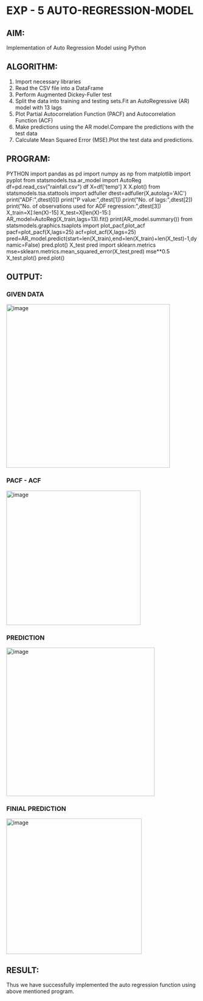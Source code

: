 
# EXP - 5 AUTO-REGRESSION-MODEL

## AIM:

Implementation of Auto Regression Model using Python

## ALGORITHM:

1) Import necessary libraries
2) Read the CSV file into a DataFrame
3) Perform Augmented Dickey-Fuller test
4) Split the data into training and testing sets.Fit an AutoRegressive (AR) model with 13 lags
5) Plot Partial Autocorrelation Function (PACF) and Autocorrelation Function (ACF)
6) Make predictions using the AR model.Compare the predictions with the test data
7) Calculate Mean Squared Error (MSE).Plot the test data and predictions.

## PROGRAM:
PYTHON
import pandas as pd
import numpy as np
from matplotlib import pyplot
from statsmodels.tsa.ar_model import AutoReg
df=pd.read_csv("rainfall.csv")
df
X=df['temp']
X
X.plot()
from statsmodels.tsa.stattools import adfuller
dtest=adfuller(X,autolag='AIC')
print("ADF:",dtest[0])
print("P value:",dtest[1])
print("No. of lags:",dtest[2])
print("No. of observations used for ADF regression:",dtest[3])
X_train=X[:len(X)-15]
X_test=X[len(X)-15:]
AR_model=AutoReg(X_train,lags=13).fit()
print(AR_model.summary())
from statsmodels.graphics.tsaplots import plot_pacf,plot_acf
pacf=plot_pacf(X,lags=25)
acf=plot_acf(X,lags=25)
pred=AR_model.predict(start=len(X_train),end=len(X_train)+len(X_test)-1,dynamic=False)
pred.plot()
X_test
pred
import sklearn.metrics
mse=sklearn.metrics.mean_squared_error(X_test,pred) 
mse**0.5
X_test.plot()
pred.plot()


## OUTPUT:

### GIVEN DATA 

<img width="430" alt="image" src="https://github.com/Monisha-11/AUTO-REGRESSION-MODEL/assets/93427240/4cba8a77-c943-44e2-8415-caf21a6ee233">

### PACF - ACF

<img width="353" alt="image" src="https://github.com/Monisha-11/AUTO-REGRESSION-MODEL/assets/93427240/8a24c7ac-75b2-4f7e-ac8e-28de4f0e30ed">


### PREDICTION

<img width="390" alt="image" src="https://github.com/Monisha-11/AUTO-REGRESSION-MODEL/assets/93427240/47783a38-7da2-4e96-806c-95fbf7af1083">

### FINIAL PREDICTION

<img width="356" alt="image" src="https://github.com/Monisha-11/AUTO-REGRESSION-MODEL/assets/93427240/a923d3c0-c41b-423c-b033-ef3c05733a31">

## RESULT:

Thus we have successfully implemented the auto regression function using above mentioned program.
